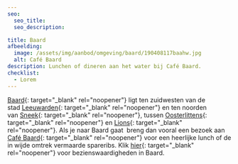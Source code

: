 ```yaml
---
seo:
  seo_title:
  seo_description:

title: Baard
afbeelding:
  image: /assets/img/aanbod/omgeving/baard/190408117baahw.jpg
  alt: Café Baard
description: Lunchen of dineren aan het water bij Café Baard.
checklist:
  - Lorem
---
```


[Baard](<https://nl.wikipedia.org/wiki/Baard_(Friesland)>){: target="_blank" rel="noopener"} ligt ten zuidwesten van de stad&nbsp;[Leeuwarden](https://nl.wikipedia.org/wiki/Leeuwarden_&#40;stad&#41;){: target="_blank" rel="noopener"}&nbsp;en ten noorden van&nbsp;[Sneek](https://nl.wikipedia.org/wiki/Sneek_&#40;stad&#41;){: target="_blank" rel="noopener"}, tussen&nbsp;[Oosterlittens](https://nl.wikipedia.org/wiki/Oosterlittens){: target="\_blank" rel="noopener"}&nbsp;en&nbsp;[Lions](https://nl.wikipedia.org/wiki/Lions_&#40;plaats&#41;){: target="_blank" rel="noopener"}. Als je naar Baard gaat &nbsp;breng dan vooral een bezoek aan [Café Baard](www.cafebaard.nl){: target="\_blank" rel="noopener"}&nbsp;voor een heerlijke lunch of de in wijde omtrek vermaarde spareribs. Klik [hier](https://nl.wikipedia.org/wiki/Lijst_van_rijksmonumenten_in_Leeuwarden_&#40;gemeente&#41;#Baard){: target="\_blank" rel="noopener"}&nbsp;voor bezienswaardigheden in Baard.

